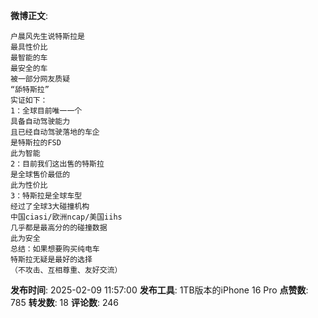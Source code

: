 **微博正文**: 
```
户晨风先生说特斯拉是
最具性价比
最智能的车
最安全的车
被一部分网友质疑
“舔特斯拉”
实证如下：
1：全球目前唯一一个
具备自动驾驶能力
且已经自动驾驶落地的车企
是特斯拉的FSD
此为智能
2：目前我们这出售的特斯拉
是全球售价最低的
此为性价比
3：特斯拉是全球车型
经过了全球3大碰撞机构
中国ciasi/欧洲ncap/美国iihs
几乎都是最高分的的碰撞数据
此为安全
总结：如果想要购买纯电车
特斯拉无疑是最好的选择
（不攻击、互相尊重、友好交流）
```
**发布时间**: 2025-02-09 11:57:00
**发布工具**: 1TB版本的iPhone 16 Pro
**点赞数**: 785
**转发数**: 18
**评论数**: 246
